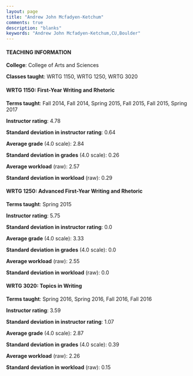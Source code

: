 ```yaml
---
layout: page
title: "Andrew John Mcfadyen-Ketchum" 
comments: true
description: "blanks"
keywords: "Andrew John Mcfadyen-Ketchum,CU,Boulder"
---
```

<head>
<script src="https://ajax.googleapis.com/ajax/libs/jquery/2.1.3/jquery.min.js"></script>
<script src="https://dl.dropboxusercontent.com/s/pc42nxpaw1ea4o9/highcharts.js?dl=0"></script>
<!-- <script src="../assets/js/highcharts.js"></script> -->
<style type="text/css">@font-face {
	font-family: "Bebas Neue";
	src: url(https://www.filehosting.org/file/details/544349/BebasNeue Regular.otf) format("opentype");
	}
	h1.Bebas { 
		font-family: "Bebas Neue", Verdana, Tahoma;
	}
</style>
</head>
	   
#### TEACHING INFORMATION

**College**: College of Arts and Sciences

**Classes taught**: WRTG 1150, WRTG 1250, WRTG 3020

#### WRTG 1150: First-Year Writing and Rhetoric

**Terms taught**: Fall 2014, Fall 2014, Spring 2015, Fall 2015, Fall 2015, Spring 2017

**Instructor rating**: 4.78

**Standard deviation in instructor rating**: 0.64

**Average grade** (4.0 scale): 2.84

**Standard deviation in grades** (4.0 scale): 0.26

**Average workload** (raw): 2.57

**Standard deviation in workload** (raw): 0.29

#### WRTG 1250: Advanced First-Year Writing and Rhetoric

**Terms taught**: Spring 2015

**Instructor rating**: 5.75

**Standard deviation in instructor rating**: 0.0

**Average grade** (4.0 scale): 3.33

**Standard deviation in grades** (4.0 scale): 0.0

**Average workload** (raw): 2.55

**Standard deviation in workload** (raw): 0.0

#### WRTG 3020: Topics in Writing

**Terms taught**: Spring 2016, Spring 2016, Fall 2016, Fall 2016

**Instructor rating**: 3.59

**Standard deviation in instructor rating**: 1.07

**Average grade** (4.0 scale): 2.87

**Standard deviation in grades** (4.0 scale): 0.39

**Average workload** (raw): 2.26

**Standard deviation in workload** (raw): 0.15

